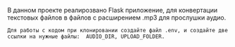 В данном проекте реалирозвано Flask приложение, для конвертации текстовых файлов в файлов с расширением .mp3 для прослушки аудио. 
    
    Для работы с кодом при клонировании создайте файл .env, и создайте две ссылки на нужные файлы:  AUDIO_DIR, UPLOAD_FOLDER.
